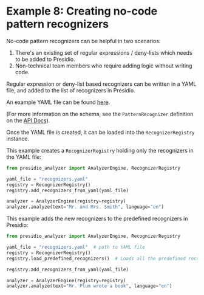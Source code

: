 # Example 8: Creating no-code pattern recognizers

No-code pattern recognizers can be helpful in two scenarios:

1. There's an existing set of regular expressions / deny-lists which needs to be added to Presidio.
2. Non-technical team members who require adding logic without writing code.

Regular expression or deny-list based recognizers can be written in a YAML file, and added to the list of recognizers in Presidio.

An example YAML file can be found [here](https://github.com/microsoft/presidio/blob/main/presidio-analyzer/conf/example_recognizers.yaml).

(For more information on the schema, see the `PatternRecognizer` definition on the [API Docs](https://microsoft.github.io/presidio/api-docs/api-docs.html#tag/Analyzer)).

Once the YAML file is created, it can be loaded into the `RecognizerRegistry` instance.

This example creates a `RecognizerRegistry` holding only the recognizers in the YAML file:

 <!--pytest-codeblocks:skip-->
``` python
from presidio_analyzer import AnalyzerEngine, RecognizerRegistry

yaml_file = "recognizers.yaml"
registry = RecognizerRegistry()
registry.add_recognizers_from_yaml(yaml_file)

analyzer = AnalyzerEngine(registry=registry)
analyzer.analyze(text="Mr. and Mrs. Smith", language="en")
```

This example adds the new recognizers to the predefined recognizers in Presidio:

 <!--pytest-codeblocks:skip-->
``` python
from presidio_analyzer import AnalyzerEngine, RecognizerRegistry

yaml_file = "recognizers.yaml"  # path to YAML file
registry = RecognizerRegistry()
registry.load_predefined_recognizers()  # Loads all the predefined recognizers (Credit card, phone number etc.)

registry.add_recognizers_from_yaml(yaml_file)

analyzer = AnalyzerEngine(registry=registry)
analyzer.analyze(text="Mr. Plum wrote a book", language="en")
```
